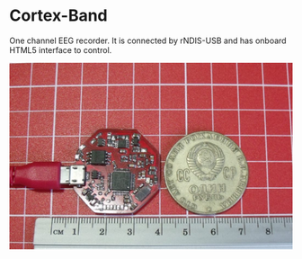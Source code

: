 # Cortex-Band
One channel EEG recorder. It is connected by rNDIS-USB and has onboard HTML5 interface to control.

![The Device](https://github.com/alexeysudachen/Cortex-Band/raw/master/pcb/the_device.jpg)
